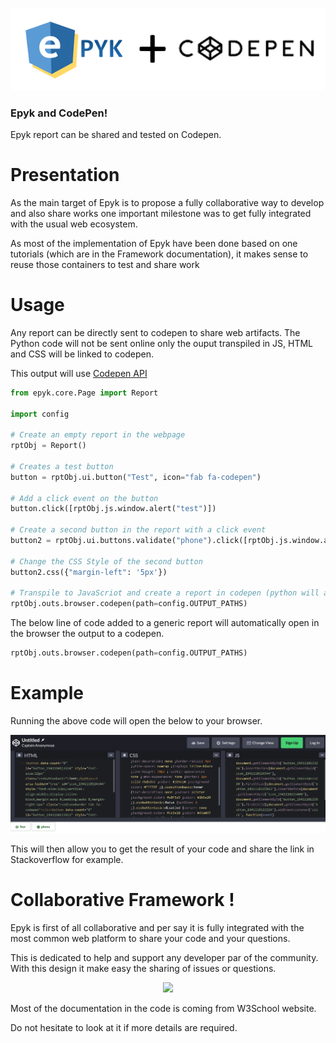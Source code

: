 

![](./static/images/logo.png)

### Epyk and CodePen!

Epyk report can be shared and tested on Codepen.

Presentation
================================
As the main target of Epyk is to propose a fully collaborative way to develop and also share works one important milestone was
to get fully integrated with the usual web ecosystem.

As most of the implementation of Epyk have been done based on one tutorials (which are in the Framework documentation), it makes
sense to reuse those containers to test and share work

Usage
================================

Any report can be directly sent to codepen to share web artifacts.
The Python code will not be sent online only the ouput transpiled in JS, HTML and CSS will be linked to codepen.

This output will use [Codepen API](https://codepen.io/guuslieben/post/codepen-api-v2)

```py
from epyk.core.Page import Report

import config

# Create an empty report in the webpage
rptObj = Report()

# Creates a test button
button = rptObj.ui.button("Test", icon="fab fa-codepen")

# Add a click event on the button
button.click([rptObj.js.window.alert("test")])

# Create a second button in the report with a click event
button2 = rptObj.ui.buttons.validate("phone").click([rptObj.js.window.alert("phone")])

# Change the CSS Style of the second button
button2.css({"margin-left": '5px'})

# Transpile to JavaScriot and create a report in codepen (python will automatically open the default browser)
rptObj.outs.browser.codepen(path=config.OUTPUT_PATHS)
```
The below line of code added to a generic report will automatically open in the browser the output to a codepen.

```py
rptObj.outs.browser.codepen(path=config.OUTPUT_PATHS)
```

Example
================================

Running the above code will open the below to your browser.

<div align="center" >
    <img src="https://github.com/epykure/epyk-templates-codepen/blob/master/static/images/codepen_view.PNG?raw=true">
</div>

This will then allow you to get the result of your code and share the link in Stackoverflow for example.


Collaborative Framework !
================================

Epyk is first of all collaborative and per say it is fully integrated with the most common
web platform to share your code and your questions.

This is dedicated to help and support any developer par of the community.
With this design it make easy the sharing of issues or questions.

<div align="center" >
    <img width=500 src="https://github.com/epykure/epyk-templates-notebooks/blob/master/static/images/collaborative.PNG?raw=true">
</div>

Most of the documentation in the code is coming from W3School website.

Do not hesitate to look at it if more details are required.
